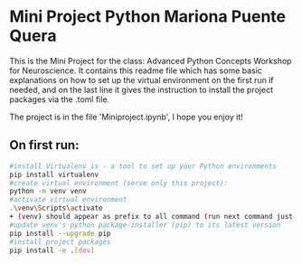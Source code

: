 # Mini Project Python Mariona Puente Quera

This is the Mini Project for the class: Advanced Python Concepts Workshop for Neuroscience.
It contains this readme file which has some basic explanations on how to set up the virtual environment on the first run if needed,
and on the last line it gives the instruction to install the project packages via the .toml file.

The project is in the file 'Miniproject.ipynb', I hope you enjoy it!

## On first run:
```bash 
#install Virtualenv is - a tool to set up your Python environments
pip install virtualenv
#create virtual environment (serve only this project):
python -m venv venv
#activate virtual environment
.\venv\Scripts\activate 
+ (venv) should appear as prefix to all command (run next command just after activating venv)
#update venv's python package-installer (pip) to its latest version
pip install --upgrade pip
#install project packages
pip install -e .[dev]     
``` 